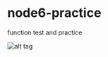 # node6-practice
function test and practice

![alt tag](https://raw.githubusercontent.com/username/projectname/branch/path/to/img.png)
